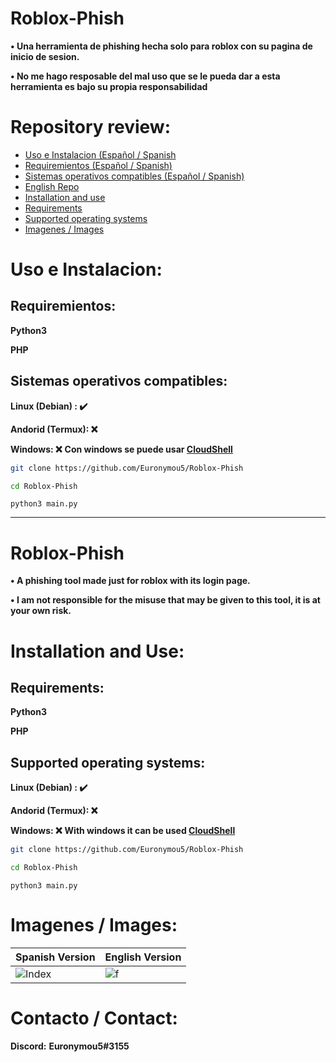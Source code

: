 # Roblox-Phish

**• Una herramienta de phishing hecha solo para roblox con su pagina de inicio de sesion.**

**• No me hago resposable del mal uso que se le pueda dar a esta herramienta es bajo su propia responsabilidad**

# Repository review:
- [Uso e Instalacion (Español / Spanish](https://github.com/Euronymou5/Roblox-Phish/blob/main/README.md#uso-e-instalacion)
- [Requiremientos (Español / Spanish)](https://github.com/Euronymou5/Roblox-Phish#requiremientos)
- [Sistemas operativos compatibles (Español / Spanish)](https://github.com/Euronymou5/Roblox-Phish#sistemas-operativos-compatibles)
- [English Repo](https://github.com/Euronymou5/Roblox-Phish#roblox-phish-1)
- [Installation and use](https://github.com/Euronymou5/Roblox-Phish#installation-and-use)
- [Requirements](https://github.com/Euronymou5/Roblox-Phish#requirements)
- [Supported operating systems](https://github.com/Euronymou5/Roblox-Phish#supported-operating-systems)
- [Imagenes / Images](https://github.com/Euronymou5/Roblox-Phish#imagenes--images)


# Uso e Instalacion:

## Requiremientos:

  **Python3**
  
  **PHP**

## Sistemas operativos compatibles:
   **Linux (Debian) : ✔️**
   
   **Andorid (Termux): ❌**
   
   **Windows: ❌** **Con windows se puede usar [CloudShell](https://cloud.google.com/shell?hl=es)**

```bash
git clone https://github.com/Euronymou5/Roblox-Phish
```
```bash
cd Roblox-Phish
```
```
python3 main.py
```

--------

# Roblox-Phish

**• A phishing tool made just for roblox with its login page.**

**• I am not responsible for the misuse that may be given to this tool, it is at your own risk.**

# Installation and Use:

## Requirements:

  **Python3**
  
  **PHP**
  
## Supported operating systems:
   **Linux (Debian) : ✔️**
   
   **Andorid (Termux): ❌**
   
   **Windows: ❌** **With windows it can be used [CloudShell](https://cloud.google.com/shell?hl=es)**
   
```bash
git clone https://github.com/Euronymou5/Roblox-Phish
```
```bash
cd Roblox-Phish
```
```
python3 main.py
```

# Imagenes / Images:

| Spanish Version | English Version |	
| -------------- | ---------------------- |   
|![Index](https://media.discordapp.net/attachments/797338700596904018/1049115047294672936/image.png?width=881&height=431)|![f](https://media.discordapp.net/attachments/995599976463859713/1049440632399204442/image.png?width=874&height=431)


# Contacto / Contact:

**Discord:** **Euronymou5#3155**
